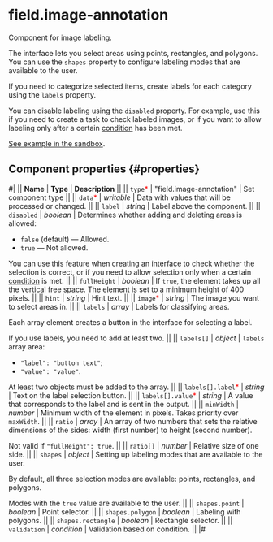 # field.image-annotation

Component for image labeling.

The interface lets you select areas using points, rectangles, and polygons. You can use the `shapes` property to configure labeling modes that are available to the user.

If you need to categorize selected items, create labels for each category using the `labels` property.

You can disable labeling using the `disabled` property. For example, use this if you need to create a task to check labeled images, or if you want to allow labeling only after a certain [condition](helper.if.md) has been met.

[See example in the sandbox](https://clck.ru/asSTF).

## Component properties {#properties}

#|
|| **Name** | **Type** | **Description** ||
|| `type`<span style="color: red">\*</span> | "field.image-annotation" | Set component type ||
|| `data`<span style="color: red">\*</span> | _writable_ | Data with values that will be processed or changed. ||
|| `label` | _string_ | Label above the component. ||
|| `disabled` | _boolean_ | Determines whether adding and deleting areas is allowed:

- `false` (default) — Allowed.
- `true` — Not allowed.

You can use this feature when creating an interface to check whether the selection is correct, or if you need to allow selection only when a certain [condition](../reference/helper.if.md) is met. ||
|| `fullHeight` | _boolean_ | If `true`, the element takes up all the vertical free space. The element is set to a minimum height of 400 pixels. ||
|| `hint` | _string_ | Hint text. ||
|| `image`<span style="color: red">\*</span> | _string_ | The image you want to select areas in. ||
|| `labels` | _array_ | Labels for classifying areas.

Each array element creates a button in the interface for selecting a label.

If you use labels, you need to add at least two. ||
|| `labels[]` | _object_ | `labels` array area:

- `"label": "button text"`;
- `"value": "value"`.

At least two objects must be added to the array. ||
|| `labels[].label`<span style="color: red">\*</span> | _string_ | Text on the label selection button. ||
|| `labels[].value`<span style="color: red">\*</span> | _string_ | A value that corresponds to the label and is sent in the output. ||
|| `minWidth` | _number_ | Minimum width of the element in pixels. Takes priority over `maxWidth`. ||
|| `ratio` | _array_ | An array of two numbers that sets the relative dimensions of the sides: width (first number) to height (second number).

Not valid if `"fullHeight": true`. ||
|| `ratio[]` | _number_ | Relative size of one side. ||
|| `shapes` | _object_ | Setting up labeling modes that are available to the user.

By default, all three selection modes are available: points, rectangles, and polygons.

Modes with the `true` value are available to the user. ||
|| `shapes.point` | _boolean_ | Point selector. ||
|| `shapes.polygon` | _boolean_ | Labeling with polygons. ||
|| `shapes.rectangle` | _boolean_ | Rectangle selector. ||
|| `validation` | _condition_ | Validation based on condition. ||
|#
